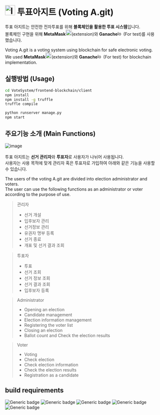 # <img width="33" alt="logo" src="https://user-images.githubusercontent.com/80964004/155874809-cf871a75-e302-4031-9064-c8037a9c47d3.png"> 투표아지트 (Voting A.git) 

투표 아지트는 안전한 전자투표를 위해 **블록체인을 활용한 투표 시스템**입니다. <br>
블록체인 구현을 위해 **MetaMask**<img width="20" alt="logo" src="https://user-images.githubusercontent.com/26293917/155936348-7252ac8f-a1eb-4fbc-9a04-99361b7a4169.png">(extension)와 **Ganache**<img width="15" alt="logo" src="https://user-images.githubusercontent.com/26293917/155936982-37b6da8a-9b9f-4335-bddd-4412bac56bdc.png"> (For test)를 사용했습니다.

Voting A.git is a voting system using blockchain for safe electronic voting.<br>
We used **MetaMask**<img width="20" alt="logo" src="https://user-images.githubusercontent.com/26293917/155936348-7252ac8f-a1eb-4fbc-9a04-99361b7a4169.png">(extension)와 **Ganache**<img width="15" alt="logo" src="https://user-images.githubusercontent.com/26293917/155936982-37b6da8a-9b9f-4335-bddd-4412bac56bdc.png"> (For test) for blockchain implementation.

## 실행방법 (Usage)

```bash
cd VoteSystem/frontend-blockchain/client
npm install
npm install -g truffle
truffle compile

python runserver manage.py
npm start
```

## 주요기능 소개 (Main Functions)
![image](https://user-images.githubusercontent.com/80963996/155933631-ec9a322f-0070-4599-8e14-42e52e2a57a5.png) <br><br>
투표 아지트는 **선거 관리자**와 **투표자**로 사용자가 나뉘어 사용됩니다. <br>
사용자는 사용 목적에 맞게 관리자 혹은 투표자로 가입하여 아래와 같은 기능을 사용할 수 있습니다.

The users of the voting A.git are divided into election administrator and voters.<br>
The user can use the following functions as an administrator or voter according to the purpose of use.

>  관리자
>   - 선거 개설
>   - 입후보자 관리
>   - 선거정보 관리
>   - 유권자 명부 등록
>   - 선거 종료
>   - 개표 및 선거 결과 조회

>  투표자
>   - 투표
>   - 선거 조회
>   - 선거 정보 조회
>   - 선거 결과 조회
>   - 입후보자 등록


>  Administrator
>   - Opening an election
>   - Candidate management
>   - Election information management
>   - Registering the voter list
>   - Closing an election
>   - Ballot count and Check the election results

>  Voter
>   - Voting
>   - Check election
>   - Check election information
>   - Check the election results
>   - Registration as a candidate


## build requirements

![Generic badge](https://img.shields.io/badge/python-3.8-f2e164.svg?logo=python&logoColor=f2e164)
![Generic badge](https://img.shields.io/badge/django-3.2.9-75b88c.svg?logo=django&logoColor=75b88c)
![Generic badge](https://img.shields.io/badge/react-17.0.2-97d6f8.svg?logo=react&logoColor=97d6f8)
![Generic badge](https://img.shields.io/badge/MySQL-8.0.24-d99734.svg?logo=mysql&logoColor=d99734)
![Generic badge](https://img.shields.io/badge/mui-4.12.3-4e67e6.svg?logo=mui&logoColor=4e67e6)
